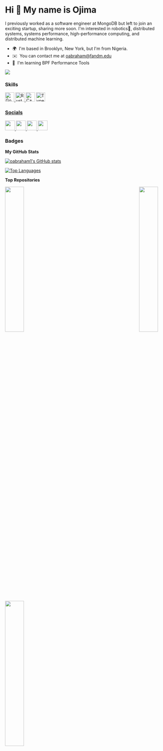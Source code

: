 Hi 👋 My name is Ojima
===============================

I previously worked as a software engineer at MongoDB but left to join an exciting startup, sharing more soon. I'm interested in robotics🤖, distributed systems, systems performance, high-performance computing, and distributed machine learning.

*   🌍  I'm based in Brooklyn, New York, but I'm from Nigeria.
*   ✉️  You can contact me at [oabraham@fandm.edu](mailto:oabraham@fandm.edu)
*   🧠  I'm learning BPF Performance Tools

<a href="https://www.github.com/oabraham1" target="_blank" rel="noreferrer"><img src="https://img.shields.io/github/followers/oabraham1?logo=github&style=for-the-badge&color=0891b2&labelColor=1c1917" /></a>

### Skills 
<p align="left">
  
<a href="https://www.go.dev/" target="_blank" rel="noreferrer"><img src="https://raw.githubusercontent.com/danielcranney/readme-generator/main/public/icons/skills/go-colored.svg" width="30" height="30" alt="Go" />  <a href="https://www.rust-lang.org/" target="_blank" rel="noreferrer"><img src="https://raw.githubusercontent.com/danielcranney/readme-generator/main/public/icons/skills/rust-colored.svg" width="30" height="30" alt="Rust" />  <a href="https://www.cplusplus.com/" target="_blank" rel="noreferrer"><img src="https://raw.githubusercontent.com/danielcranney/readme-generator/main/public/icons/skills/cplusplus-colored.svg" width="30" height="30" alt="C++" /></a>  <a href="https://www.typescriptlang.org/" target="_blank" rel="noreferrer"><img src="https://raw.githubusercontent.com/danielcranney/readme-generator/main/public/icons/skills/typescript-colored.svg" width="30" height="30" alt="TypeScript" /></a>  <a href="https://cloud.google.com/" target="_blank" rel="noreferrer">


</p>
                    
### Socials
                                 
<p align="left">
<a href="https://www.github.com/oabraham1" target="_blank" rel="noreferrer">
  <picture>
    <source media="(prefers-color-scheme: dark)" srcset="https://raw.githubusercontent.com/danielcranney/readme-generator/main/public/icons/socials/github-dark.svg" />
    <source media="(prefers-color-scheme: light)" srcset="https://raw.githubusercontent.com/danielcranney/readme-generator/main/public/icons/socials/github.svg" />
    <img src="https://raw.githubusercontent.com/danielcranney/readme-generator/main/public/icons/socials/github.svg" width="32" height="32" />
  </picture>
</a>

  
<a href="http://www.instagram.com/oj_einstein" target="_blank" rel="noreferrer">
  <picture>
    <source media="(prefers-color-scheme: dark)" srcset="undefined" />
    <source media="(prefers-color-scheme: light)" srcset="https://raw.githubusercontent.com/danielcranney/readme-generator/main/public/icons/socials/instagram.svg" />
    <img src="https://raw.githubusercontent.com/danielcranney/readme-generator/main/public/icons/socials/instagram.svg" width="32" height="32" />
  </picture>
</a>


<a href="https://www.linkedin.com/in/ojima-abraham" target="_blank" rel="noreferrer">
  <picture>
    <source media="(prefers-color-scheme: dark)" srcset="undefined" />
    <source media="(prefers-color-scheme: light)" srcset="https://raw.githubusercontent.com/danielcranney/readme-generator/main/public/icons/socials/linkedin.svg" />
    <img src="https://raw.githubusercontent.com/danielcranney/readme-generator/main/public/icons/socials/linkedin.svg" width="32" height="32" />
  </picture>
</a>


<a href="https://www.x.com/ojima_abraham" target="_blank" rel="noreferrer">
  <picture>
    <source media="(prefers-color-scheme: dark)" srcset="https://raw.githubusercontent.com/danielcranney/readme-generator/main/public/icons/socials/twitter-dark.svg" />
    <source media="(prefers-color-scheme: light)" srcset="https://raw.githubusercontent.com/danielcranney/readme-generator/main/public/icons/socials/twitter.svg" />
    <img src="https://raw.githubusercontent.com/danielcranney/readme-generator/main/public/icons/socials/twitter.svg" width="32" height="32" />
  </picture>
</a>
</p>

### Badges

<b>My GitHub Stats</b>

<a href="http://www.github.com/oabraham1"><img src="https://github-readme-stats.vercel.app/api?username=oabraham1&show_icons=true&hide=&count_private=true&title_color=0891b2&text_color=ffffff&icon_color=0891b2&bg_color=1c1917&hide_border=true&show_icons=true" alt="oabraham1's GitHub stats" />
</a>

<a href="https://github.com/oabraham1" align="left">
<img src="https://github-readme-stats.vercel.app/api/top-langs/?username=oabraham1&langs_count=10&title_color=0891b2&text_color=ffffff&icon_color=0891b2&bg_color=1c1917&hide_border=true&locale=en&custom_title=Top%20%Languages" alt="Top Languages" />
</a>

<b>Top Repositories</b>
<div width="50%" align="center">
  <a href="https://github.com/oabraham1/mongosqlgen" align="left"><img align="left" width="35%" src="https://github-readme-stats.vercel.app/api/pin/?username=oabraham1&repo=mongosqlgen&title_color=0891b2&text_color=ffffff&icon_color=0891b2&bg_color=1c1917&hide_border=true&locale=en" />     </a>
  <a href="https://github.com/oabraham1/koala" align="right"><img align="right" width="35%" src="https://github-readme-stats.vercel.app/api/pin/?username=oabraham1&repo=koala&title_color=0891b2&text_color=ffffff&icon_color=0891b2&bg_color=1c1917&hide_border=true&locale=en" />
  </a>
</div>

<br /><br /><br /><br /><br /><br />
<div width="50%" align="center">
  <a href="https://github.com/oabraham1/open-blogger" align="left"><img align="left" width="35%" src="https://github-readme-stats.vercel.app/api/pin/?username=oabraham1&repo=open-blogger&title_color=0891b2&text_color=ffffff&icon_color=0891b2&bg_color=1c1917&hide_border=true&locale=en" />
  </a>
</div>
